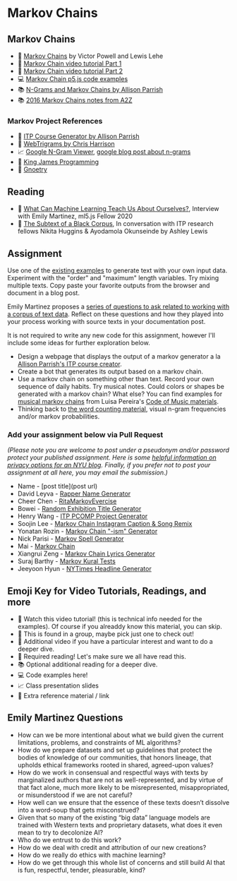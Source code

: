 # Markov Chains

## Markov Chains

- 📕 [Markov Chains](http://setosa.io/blog/2014/07/26/markov-chains/) by Victor Powell and Lewis Lehe
- 🚨 [Markov Chain video tutorial Part 1](https://youtu.be/eGFJ8vugIWA)
- 🍿 [Markov Chain video tutorial Part 2](https://youtu.be/9r8CmofnbAQ)
- 💻 [Markov Chain p5.js code examples](https://editor.p5js.org/a2zitp/collections/WEXEPRHuE)
- 📚 [N-Grams and Markov Chains by Allison Parrish](http://www.decontextualize.com/teaching/rwet/n-grams-and-markov-chains/)
- 📚 [2016 Markov Chains notes from A2Z](https://shiffman.net/a2z/markov/)

### Markov Project References

- 🎨 [ITP Course Generator by Allison Parrish](http://static.decontextualize.com/toys/next_semester)
- 🎨 [WebTrigrams by Chris Harrison](http://www.chrisharrison.net/index.php/Visualizations/WebTrigrams)
- 📈 [Google N-Gram Viewer](https://books.google.com/ngrams), [google blog post about n-grams](http://googleresearch.blogspot.com/2006/08/all-our-n-gram-are-belong-to-you.html)
- 🎨 [King James Programming](http://kingjamesprogramming.tumblr.com/)
- 🎨 [Gnoetry](http://www.beardofbees.com/gnoetry.html)

## Reading

- 📕 [What Can Machine Learning Teach Us About Ourselves?](https://medium.com/processing-foundation/what-can-machine-learning-teach-us-about-ourselves-65b268431890), Interview with Emily Martinez, ml5.js Fellow 2020
- 📕 [The Subtext of a Black Corpus](https://medium.com/ml5js/the-subtext-of-a-black-corpus-4440de02eb32), In conversation with ITP research fellows Nikita Huggins & Ayodamola Okunseinde by Ashley Lewis

## Assignment

Use one of the [existing examples](https://editor.p5js.org/a2zitp/collections/WEXEPRHuE) to generate text with your own input data. Experiment with the "order" and "maximum" length variables. Try mixing multiple texts. Copy paste your favorite outputs from the browser and document in a blog post.

Emily Martinez proposes a [series of questions to ask related to working with a corpus of text data](#emily-martinez-questions). Reflect on these questions and how they played into your process working with source texts in your documentation post.

It is not required to write any new code for this assignment, however I'll include some ideas for further exploration below.

- Design a webpage that displays the output of a markov generator a la [Allison Parrish's ITP course creator](http://static.decontextualize.com/toys/next_semester).
- Create a bot that generates its output based on a markov chain.
- Use a markov chain on something other than text. Record your own sequence of daily habits. Try musical notes. Could colors or shapes be generated with a markov chain? What else? You can find examples for [musical markov chains](https://luisaph.github.io/the-code-of-music-2018/#Markov) from Luisa Pereira's [Code of Music materials](https://luisaph.github.io/the-code-of-music-2018/).
- Thinking back to [the word counting material](https://github.com/shiffman/A2Z-F20/tree/main/04-word-counting), visual n-gram frequencies and/or markov probabilities.

### Add your assignment below via Pull Request

_(Please note you are welcome to post under a pseudonym and/or password protect your published assignment. Here is some [helpful information on privacy options for an NYU blog](https://nyu.service-now.com/sp?id=kb_article&sysparm_article=KB0012245&sys_kb_id=b2ddc9da004aa1002a5d036a271e5f70&spa=1). Finally, if you prefer not to post your assignment at all here, you may email the submission.)_

- Name - [post title](post url)
- David Leyva - [Rapper Name Generator](https://wp.nyu.edu/davidaleyva/week-8-homework/)
- Cheer Chen - [RitaMarkovEvercise](https://wp.nyu.edu/tischschoolofthearts-cheers/week-8-text-generation-markov-chains/)
- Bowei - [Random Exhibition Title Generator](https://www.boweixu.com/post/random-exhibition-title-generator)
- Henry Wang - [ITP PCOMP Project Generator](https://henryiswhy.tumblr.com/post/666797983855198208/programming-from-a-to-z-week-8)
- Soojin Lee - [Markov Chain Instagram Caption & Song Remix](https://soojin-lee0819.github.io/ITPBlog/week8.html)
- Yonatan Rozin - [Markov Chain "-ism" Generator](https://wp.nyu.edu/yonatanrozin/art-ism-generator-w-markov-chains/)
- Nick Parisi - [Markov Spell Generator](https://wp.nyu.edu/spacethewhale/markov-spell-generator/)
- Mai - [Markov Chain](https://wp.nyu.edu/mai_blog/week-8-a2z/)
- Xiangrui Zeng - [Markov Chain Lyrics Generator](https://github.com/Siro1998/A-to-Z/tree/main/wk8)
- Suraj Barthy - [Markov Kural Tests](https://surajbarthy.notion.site/Markov-Chain-1f9c4518147448bf96657ad6a9d4698b)
- Jeeyoon Hyun - [NYTimes Headline Generator](https://blog.jeeyoonhyun.com/2021/11/03/generating-text-from-nytimes-headlines/)

## Emoji Key for Video Tutorials, Readings, and more

- 🚨 Watch this video tutorial! (this is technical info needed for the examples). Of course if you alreaddy know this material, you can skip.
- 🔢 This is found in a group, maybe pick just one to check out!
- 🍿 Additional video if you have a particular interest and want to do a deeper dive.
- 📕 Required reading! Let's make sure we all have read this.
- 📚 Optional additional reading for a deeper dive.
- 💻 Code examples here!
- 📈 Class presentation slides
- 🔗 Extra reference material / link

## Emily Martinez Questions

- How can we be more intentional about what we build given the current limitations, problems, and constraints of ML algorithms?
- How do we prepare datasets and set up guidelines that protect the bodies of knowledge of our communities, that honors lineage, that upholds ethical frameworks rooted in shared, agreed-upon values?
- How do we work in consensual and respectful ways with texts by marginalized authors that are not as well-represented, and by virtue of that fact alone, much more likely to be misrepresented, misappropriated, or misunderstood if we are not careful?
- How well can we ensure that the essence of these texts doesn’t dissolve into a word-soup that gets misconstrued?
- Given that so many of the existing “big data” language models are trained with Western texts and proprietary datasets, what does it even mean to try to decolonize AI?
- Who do we entrust to do this work?
- How do we deal with credit and attribution of our new creations?
- How do we really do ethics with machine learning?
- How do we get through this whole list of concerns and still build AI that is fun, respectful, tender, pleasurable, kind?
